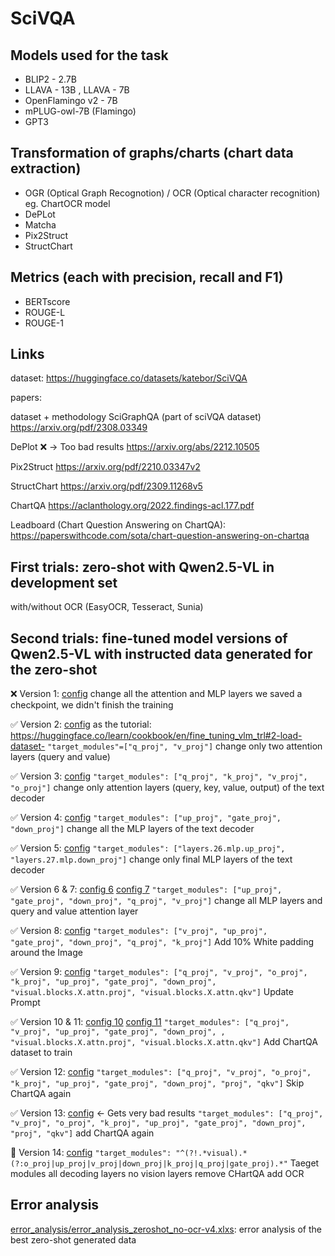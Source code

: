 # SciVQA
## Models used for the task
- BLIP2 - 2.7B
- LLAVA - 13B , LLAVA - 7B
- OpenFlamingo v2 - 7B
- mPLUG-owl-7B (Flamingo)
- GPT3

## Transformation of graphs/charts (chart data extraction)
- OGR (Optical Graph Recognotion) / OCR (Optical character recognition) eg. ChartOCR model
- DePLot
- Matcha
- Pix2Struct
- StructChart

## Metrics (each with precision, recall and F1)
- BERTscore
- ROUGE-L
- ROUGE-1

## Links

dataset:
https://huggingface.co/datasets/katebor/SciVQA

papers:

dataset + methodology
SciGraphQA (part of sciVQA dataset)
https://arxiv.org/pdf/2308.03349

DePlot ❌ -> Too bad results
https://arxiv.org/abs/2212.10505

Pix2Struct
https://arxiv.org/pdf/2210.03347v2

StructChart
https://arxiv.org/pdf/2309.11268v5

ChartQA
https://aclanthology.org/2022.findings-acl.177.pdf

Leadboard (Chart Question Answering on ChartQA):
https://paperswithcode.com/sota/chart-question-answering-on-chartqa

## First trials: zero-shot with Qwen2.5-VL in development set
with/without OCR (EasyOCR, Tesseract, Sunia)

## Second trials: fine-tuned model versions of Qwen2.5-VL with instructed data generated for the zero-shot

❌ Version 1: [config](LoRa_versions/Version_1/adapter_config.json)
change all the attention and MLP layers
we saved a checkpoint, we didn't finish the training

✅ Version 2: [config](LoRa_versions/Version_2/adapter_config.json)
as the tutorial: https://huggingface.co/learn/cookbook/en/fine_tuning_vlm_trl#2-load-dataset-
`"target_modules"=["q_proj", "v_proj"]`
change only two attention layers (query and value)


✅ Version 3: [config](LoRa_versions/Version_3/adapter_config.json)
`"target_modules": ["q_proj", "k_proj", "v_proj", "o_proj"]`
change only attention layers (query, key, value, output) of the text decoder

✅ Version 4: [config](LoRa_versions/Version_4/adapter_config.json)
`"target_modules": ["up_proj", "gate_proj", "down_proj"]`
change all the MLP layers of the text decoder

✅ Version 5: [config](LoRa_versions/Version_5/adapter_config.json)
`"target_modules": ["layers.26.mlp.up_proj", "layers.27.mlp.down_proj"]`
change only final MLP layers of the text decoder

✅ Version 6 & 7: [config 6](LoRa_versions/Version_6/adapter_config.json) [config 7](LoRa_versions/Version_7/adapter_config.json)
`"target_modules": ["up_proj", "gate_proj", "down_proj", "q_proj", "v_proj"]`
change all MLP layers and query and value attention layer

✅ Version 8: [config](LoRa_versions/Version_8/adapter_config.json)
`"target_modules": ["v_proj", "up_proj", "gate_proj", "down_proj", "q_proj", "k_proj"]`
Add 10% White padding around the Image

✅ Version 9: [config](LoRa_versions/Version_9/adapter_config.json)
`"target_modules": ["q_proj", "v_proj", "o_proj", "k_proj", "up_proj", "gate_proj", "down_proj", "visual.blocks.X.attn.proj", "visual.blocks.X.attn.qkv"]`
Update Prompt

✅ Version 10 & 11: [config 10](LoRa_versions/Version_10/adapter_config.json) [config 11](LoRa_versions/Version_11/adapter_config.json)
`"target_modules": ["q_proj", "v_proj", "up_proj", "gate_proj", "down_proj", , "visual.blocks.X.attn.proj", "visual.blocks.X.attn.qkv"]`
Add ChartQA dataset to train

✅ Version 12: [config](LoRa_versions/Version_12/adapter_config.json)
`"target_modules": ["q_proj", "v_proj", "o_proj", "k_proj", "up_proj", "gate_proj", "down_proj", "proj", "qkv"]`
Skip ChartQA again

✅ Version 13: [config](LoRa_versions/Version_13/adapter_config.json) <- Gets very bad results
`"target_modules": ["q_proj", "v_proj", "o_proj", "k_proj", "up_proj", "gate_proj", "down_proj", "proj", "qkv"]`
add ChartQA again

🚧 Version 14: [config](LoRa_versions/Version_14/adapter_config.json)
`"target_modules": "^(?!.*visual).*(?:o_proj|up_proj|v_proj|down_proj|k_proj|q_proj|gate_proj).*"`
Taeget modules all decoding layers no vision layers
remove CHartQA add OCR

## Error analysis
[error_analysis/error_analysis_zeroshot_no-ocr-v4.xlxs](error_analysis/error_analysis_zeroshot_no-ocr-v4.xlsx): error analysis of the best zero-shot generated data
